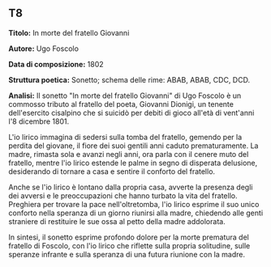 ## T8
**Titolo:** In morte del fratello Giovanni

**Autore:** Ugo Foscolo

**Data di composizione:** 1802

**Struttura poetica:** Sonetto; schema delle rime: ABAB, ABAB, CDC, DCD.

**Analisi:**
Il sonetto "In morte del fratello Giovanni" di Ugo Foscolo è un commosso tributo al fratello del poeta, Giovanni Dionigi, un tenente dell'esercito cisalpino che si suicidò per debiti di gioco all'età di vent'anni l'8 dicembre 1801.

L'io lirico immagina di sedersi sulla tomba del fratello, gemendo per la perdita del giovane, il fiore dei suoi gentili anni caduto prematuramente. La madre, rimasta sola e avanzi negli anni, ora parla con il cenere muto del fratello, mentre l'io lirico estende le palme in segno di disperata delusione, desiderando di tornare a casa e sentire il conforto del fratello.

Anche se l'io lirico è lontano dalla propria casa, avverte la presenza degli dei avversi e le preoccupazioni che hanno turbato la vita del fratello. Preghiera per trovare la pace nell'oltretomba, l'io lirico esprime il suo unico conforto nella speranza di un giorno riunirsi alla madre, chiedendo alle genti straniere di restituire le sue ossa al petto della madre addolorata.

In sintesi, il sonetto esprime profondo dolore per la morte prematura del fratello di Foscolo, con l'io lirico che riflette sulla propria solitudine, sulle speranze infrante e sulla speranza di una futura riunione con la madre.